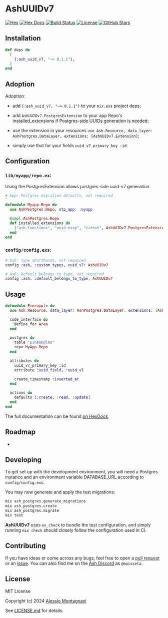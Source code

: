 # AshUUIDv7

[![Hex](http://img.shields.io/hexpm/v/ash_uuid_v7.svg?style=flat)](https://hex.pm/packages/ash_uuid_v7)
[![Hex Docs](https://img.shields.io/badge/hex-docs-purple.svg)](https://hexdocs.pm/ash_uuid_v7)
[![Build Status](https://img.shields.io/github/actions/workflow/status/zoonect-oss/ash_uuid_v7/ci.yml)](https://github.com/zoonect-oss/ash_uuid_v7)
[![License](https://img.shields.io/github/license/zoonect-oss/ash_uuid_v7?color=blue)](https://github.com/zoonect-oss/ash_uuid_v7/blob/main/LICENSE.md)
[![GitHub Stars](https://img.shields.io/github/stars/zoonect-oss/ash_uuid_v7?color=ffd700&label=github&logo=github)](https://github.com/zoonect-oss/ash_uuid_v7/stargazers)

## Installation

```elixir
def deps do
  [
    {:ash_uuid_v7, "~> 0.1.1"},
  ]
end
```

## Adoption

Adoption:

- add `{:ash_uuid_v7, "~> 0.1.1"}` to your `mix.exs` project deps;

- add `AshUUIDv7.PostgresExtension` to your app Repo's installed_extensions if Postgres-side UUIDs generation is needed;

- use the extension in your resources `use Ash.Resource, data_layer: AshPostgres.DataLayer, extensions: [AshUUIDv7.Extension]`;

- simply use that for your fields `uuid_v7_primary_key :id`.

## Configuration

### `lib/myapp/repo.ex`:

Using the PostgresExtension allows postgres-side uuid-v7 generation.

```elixir
# App: Postgres migration defaults, not required
`
defmodule Myapp.Repo do
  use AshPostgres.Repo, otp_app: :myapp

  @impl AshPostgres.Repo
  def installed_extensions do
    ["ash-functions", "uuid-ossp", "citext", AshUUIDv7.PostgresExtension]
  end
end
```

### `config/config.exs`:

```elixir
# Ash: Type shorthands, not required
config :ash, :custom_types, uuid_v7: AshUUIDv7

# Ash: Default belongs_to type, not required
config :ash, :default_belongs_to_type, AshUUIDv7
```

## Usage

```elixir
defmodule Pineapple do
  use Ash.Resource, data_layer: AshPostgres.DataLayer, extensions: [AshUUIDv7.Extension]

  code_interface do
    define_for Area
  end

  postgres do
    table "pineapples"
    repo MyApp.Repo
  end

  attributes do
    uuid_v7_primary_key :id
    attribute :uuid_field, :uuid_v7

    create_timestamp :inserted_at
  end

  actions do
    defaults [:create, :read, :update]
  end
end
```

The full documentation can be found [on HexDocs].

## Roadmap

-

## Developing

To get set up with the development environment, you will need a Postgres
instance and an environment variable DATABASE_URL according to `config/config.exs`.

You may now generate and apply the test migrations:

```sh
mix ash_postgres.generate_migrations
mix ash_postgres.create
mix ash_postgres.migrate
mix test
```

**AshUUIDv7** uses `ex_check` to bundle the test configuration, and simply running
`mix check` should closely follow the configuration used in CI.

## Contributing

If you have ideas or come across any bugs, feel free to open a [pull request] or
an [issue]. You can also find me on the [Ash Discord](https://discord.gg/D7FNG2q) as `@moissela`.

## License

MIT License

Copyright (c) 2024 [Alessio Montagnani]

See [LICENSE.md] for details.

[Alessio Montagnani]: https://github.com/moissela
[LICENSE.md]: https://github.com/zoonect-oss/ash_uuid_v7/blob/main/LICENSE.md
[pull request]: https://github.com/zoonect-oss/ash_uuid_v7/pulls
[issue]: https://github.com/zoonect-oss/ash_uuid_v7/issues
[on HexDocs]: https://hexdocs.pm/ash_uuid_v7

